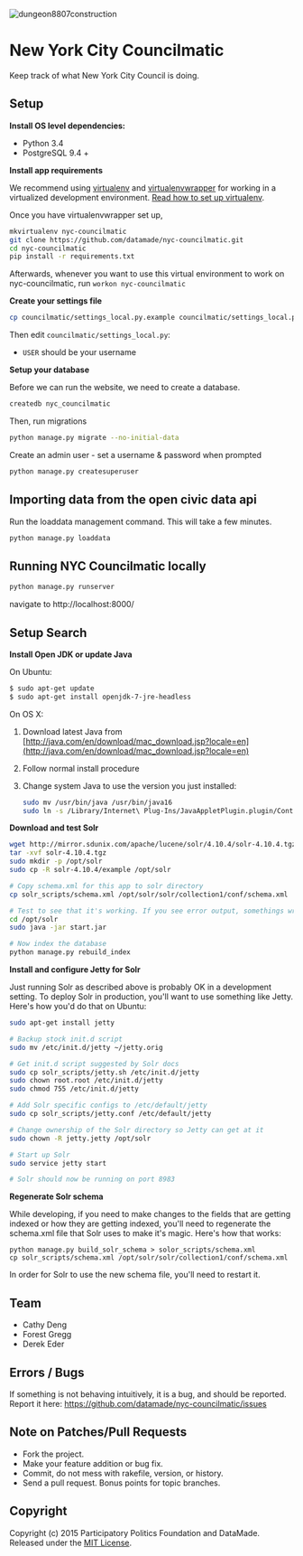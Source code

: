 ![dungeon8807construction](https://cloud.githubusercontent.com/assets/1406537/9255913/f43087b0-41b1-11e5-9a8e-03617b660b70.gif)

# New York City Councilmatic

Keep track of what New York City Council is doing.

## Setup

**Install OS level dependencies:** 

* Python 3.4
* PostgreSQL 9.4 +

**Install app requirements**

We recommend using [virtualenv](http://virtualenv.readthedocs.org/en/latest/virtualenv.html) and [virtualenvwrapper](http://virtualenvwrapper.readthedocs.org/en/latest/install.html) for working in a virtualized development environment. [Read how to set up virtualenv](http://docs.python-guide.org/en/latest/dev/virtualenvs/).

Once you have virtualenvwrapper set up,

```bash
mkvirtualenv nyc-councilmatic
git clone https://github.com/datamade/nyc-councilmatic.git
cd nyc-councilmatic
pip install -r requirements.txt
```

Afterwards, whenever you want to use this virtual environment to work on nyc-councilmatic, run `workon nyc-councilmatic`

**Create your settings file**

```bash
cp councilmatic/settings_local.py.example councilmatic/settings_local.py
```

Then edit `councilmatic/settings_local.py`:
- `USER` should be your username

**Setup your database**

Before we can run the website, we need to create a database.

```bash
createdb nyc_councilmatic
```

Then, run migrations

```bash
python manage.py migrate --no-initial-data
```

Create an admin user - set a username & password when prompted

```bash
python manage.py createsuperuser
```

## Importing data from the open civic data api

Run the loaddata management command. This will take a few minutes.

```bash
python manage.py loaddata
```

## Running NYC Councilmatic locally

``` bash
python manage.py runserver
```

navigate to http://localhost:8000/

## Setup Search

**Install Open JDK or update Java**

On Ubuntu:

``` bash
$ sudo apt-get update
$ sudo apt-get install openjdk-7-jre-headless
```

On OS X:

1. Download latest Java from
[http://java.com/en/download/mac_download.jsp?locale=en](http://java.com/en/download/mac_download.jsp?locale=en)
2. Follow normal install procedure
3. Change system Java to use the version you just installed:

    ``` bash
    sudo mv /usr/bin/java /usr/bin/java16
    sudo ln -s /Library/Internet\ Plug-Ins/JavaAppletPlugin.plugin/Contents/Home/bin/java /usr/bin/java
    ```

**Download and test Solr**

``` bash 
wget http://mirror.sdunix.com/apache/lucene/solr/4.10.4/solr-4.10.4.tgz
tar -xvf solr-4.10.4.tgz
sudo mkdir -p /opt/solr
sudo cp -R solr-4.10.4/example /opt/solr

# Copy schema.xml for this app to solr directory
cp solr_scripts/schema.xml /opt/solr/solr/collection1/conf/schema.xml

# Test to see that it's working. If you see error output, somethings wrong
cd /opt/solr
sudo java -jar start.jar

# Now index the database
python manage.py rebuild_index
```

**Install and configure Jetty for Solr**

Just running Solr as described above is probably OK in a development setting.
To deploy Solr in production, you'll want to use something like Jetty. Here's
how you'd do that on Ubuntu:

``` bash 
sudo apt-get install jetty

# Backup stock init.d script
sudo mv /etc/init.d/jetty ~/jetty.orig

# Get init.d script suggested by Solr docs
sudo cp solr_scripts/jetty.sh /etc/init.d/jetty
sudo chown root.root /etc/init.d/jetty
sudo chmod 755 /etc/init.d/jetty

# Add Solr specific configs to /etc/default/jetty
sudo cp solr_scripts/jetty.conf /etc/default/jetty

# Change ownership of the Solr directory so Jetty can get at it
sudo chown -R jetty.jetty /opt/solr

# Start up Solr
sudo service jetty start

# Solr should now be running on port 8983
```

**Regenerate Solr schema**

While developing, if you need to make changes to the fields that are getting
indexed or how they are getting indexed, you'll need to regenerate the
schema.xml file that Solr uses to make it's magic. Here's how that works:

```
python manage.py build_solr_schema > solor_scripts/schema.xml
cp solr_scripts/schema.xml /opt/solr/solr/collection1/conf/schema.xml
```

In order for Solr to use the new schema file, you'll need to restart it.

## Team

* Cathy Deng
* Forest Gregg
* Derek Eder

## Errors / Bugs

If something is not behaving intuitively, it is a bug, and should be reported.
Report it here: https://github.com/datamade/nyc-councilmatic/issues

## Note on Patches/Pull Requests
 
* Fork the project.
* Make your feature addition or bug fix.
* Commit, do not mess with rakefile, version, or history.
* Send a pull request. Bonus points for topic branches.

## Copyright

Copyright (c) 2015 Participatory Politics Foundation and DataMade. Released under the [MIT License](https://github.com/datamade/nyc-councilmatic/blob/master/LICENSE).
